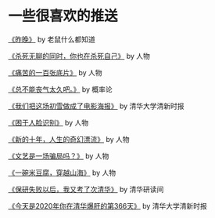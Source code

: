 # 一些很喜欢的推送

[《昨晚》](https://mp.weixin.qq.com/s/m4FIb0fy3MbuHzI0nGbBtg) by 老鼠什么都知道

[《杀死无聊的同时，你也在杀死自己》](https://mp.weixin.qq.com/s/Vue3qPJ5MbfJIXBA-fPGyQ) by 人物

[《痛苦的一百张底片》](https://mp.weixin.qq.com/s/5d19fmfseT7nCt_w8mmJNg) by 人物

[《总不能丧气太久吧。》](https://mp.weixin.qq.com/s/BVQZALvjdyi3pTUKMxaL1g) by 概率论

[《我们把这场初雪做成了电影海报》](https://mp.weixin.qq.com/s/AU7zRYV3jKfRMIkatdOLtw) by 清华大学清新时报

[《困于人脸识别》](https://mp.weixin.qq.com/s/M6sfo-r2mkrQ2RPJCosJKw) by 人物

[《新的十年，人生的奇幻漂流》](https://mp.weixin.qq.com/s/dMCb31nc5wF3mT-s0Ffl_Q) by 人物

[《文艺是一场骗局吗？》](https://mp.weixin.qq.com/s/LjBeE76puYumTWCz5ZV1Vw) by 人物

[《一碗米豆腐，穿越山海》](https://mp.weixin.qq.com/s/HjXm5AcNKIRIvHSKXoHSOA) by 人物

[《保研失败以后，我又考了次清华》](https://mp.weixin.qq.com/s/nTYT_7kOPwP_nTbh0U1JDg) by 清华研读间

[《今天是2020年你在清华爆肝的第366天》](https://mp.weixin.qq.com/s/CUxcg-tvCc4cuVG5Gj9jbw) by 清华大学清新时报